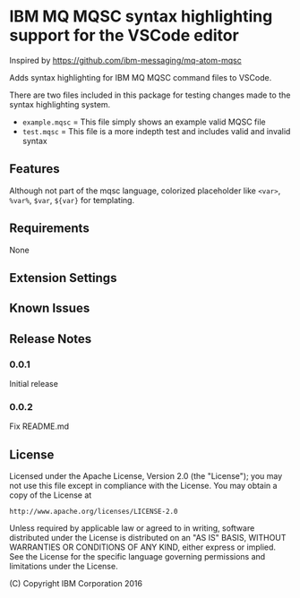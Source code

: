 # IBM MQ MQSC syntax highlighting support for the VSCode editor

Inspired by <https://github.com/ibm-messaging/mq-atom-mqsc>

Adds syntax highlighting for IBM MQ MQSC command files to VSCode.

There are two files included in this package for testing changes made to the
syntax highlighting system.

- `example.mqsc` = This file simply shows an example valid MQSC file
- `test.mqsc` = This file is a more indepth test and includes valid and invalid syntax

## Features

Although not part of the mqsc language, colorized placeholder like `<var>`, `%var%`, `$var`, `${var}` for templating.

## Requirements

None

## Extension Settings

## Known Issues

## Release Notes

### 0.0.1

Initial release

### 0.0.2

Fix README.md

## License

Licensed under the Apache License, Version 2.0 (the "License");
you may not use this file except in compliance with the License.
You may obtain a copy of the License at

    http://www.apache.org/licenses/LICENSE-2.0

Unless required by applicable law or agreed to in writing, software
distributed under the License is distributed on an "AS IS" BASIS,
WITHOUT WARRANTIES OR CONDITIONS OF ANY KIND, either express or implied.
See the License for the specific language governing permissions and
limitations under the License.

(C) Copyright IBM Corporation 2016
